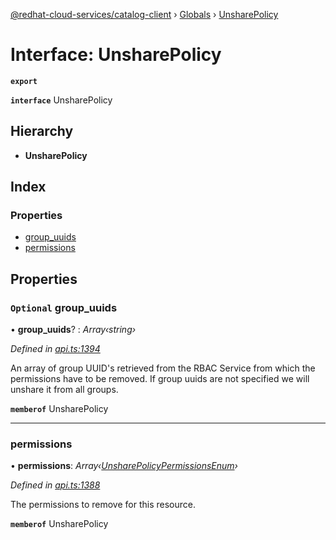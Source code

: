 [@redhat-cloud-services/catalog-client](../README.md) › [Globals](../globals.md) › [UnsharePolicy](unsharepolicy.md)

# Interface: UnsharePolicy

**`export`** 

**`interface`** UnsharePolicy

## Hierarchy

* **UnsharePolicy**

## Index

### Properties

* [group_uuids](unsharepolicy.md#optional-group_uuids)
* [permissions](unsharepolicy.md#permissions)

## Properties

### `Optional` group_uuids

• **group_uuids**? : *Array‹string›*

*Defined in [api.ts:1394](https://github.com/RedHatInsights/javascript-clients.gi/blob/master/packages/catalog/api.ts#L1394)*

An array of group UUID\'s retrieved from the RBAC Service from which the permissions have to be removed. If group uuids are not specified we will unshare it from all groups.

**`memberof`** UnsharePolicy

___

###  permissions

• **permissions**: *Array‹[UnsharePolicyPermissionsEnum](../enums/unsharepolicypermissionsenum.md)›*

*Defined in [api.ts:1388](https://github.com/RedHatInsights/javascript-clients.gi/blob/master/packages/catalog/api.ts#L1388)*

The permissions to remove for this resource.

**`memberof`** UnsharePolicy
